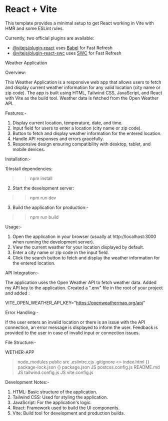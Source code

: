 # React + Vite

This template provides a minimal setup to get React working in Vite with HMR and some ESLint rules.

Currently, two official plugins are available:

- [@vitejs/plugin-react](https://github.com/vitejs/vite-plugin-react/blob/main/packages/plugin-react/README.md) uses [Babel](https://babeljs.io/) for Fast Refresh
- [@vitejs/plugin-react-swc](https://github.com/vitejs/vite-plugin-react-swc) uses [SWC](https://swc.rs/) for Fast Refresh


Weather Application

Overview:

This Weather Application is a responsive web app that allows users to fetch and display current weather information for any valid location (city name or zip code). The app is built using HTML, Tailwind CSS, JavaScript, and React with Vite as the build tool. Weather data is fetched from the Open Weather API.

Features:- 

1) Display current location, temperature, date, and time.
2) Input field for users to enter a location (city name or zip code).
3) Button to fetch and display weather information for the entered location.
4) Handle API responses and errors gracefully.
5) Responsive design ensuring compatibility with desktop, tablet, and mobile devices.

Installation:-

1)Install dependencies:
>>npm install
2) Start the development server:
>>npm run dev
3) Build the application for production:-
>>npm run build


Usage:-

1) Open the application in your browser (usually at http://localhost:3000 when running the development server).
2) View the current weather for your location displayed by default.
3) Enter a city name or zip code in the input field.
4) Click the search button to fetch and display the weather information for the entered location.

API Integration:- 

The application uses the Open Weather API to fetch weather data.
Added my API key to the application. Created a ".env" file in the root of your project and added :

VITE_OPEN_WEATHER_API_KEY="https://openweathermap.org/api"


Error Handling:-

If the user enters an invalid location or there is an issue with the API connection, an error message is displayed to inform the user.
Feedback is provided to the user in case of invalid input or connection issues.

File Structure:-

WETHER-APP
> node_modules
> public
> src
.eslintrc.cjs
.gitignore
<> index.html
{} package-lock.json
{} package.json
JS postcss.config.js
README.md
JS tailwind.config.js
JS vite.config.js


Development Notes:-

1) HTML: Basic structure of the application.
2) Tailwind CSS: Used for styling the application.
3) JavaScript: For the application's logic.
4) React: Framework used to build the UI components.
5) Vite: Build tool for development and production builds.
